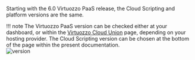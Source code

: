 
Starting with the 6.0 Virtuozzo PaaS release, the Cloud Scripting and platform versions are the same.

!!! note
    The Virtuozzo PaaS version can be checked either at your dashboard, or within the <a href="https://www.virtuozzo.com/application-platform-partners/" target="_blank">Virtuozzo Cloud Union</a> page, depending on your hosting provider. The Cloud Scripting version can be chosen at the bottom of the page within the present documentation.                
    ![version](/img/version.png)          
    
